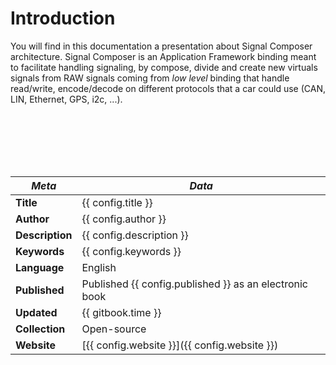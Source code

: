 # Introduction

You will find in this documentation a presentation about Signal Composer
architecture. Signal Composer is an Application Framework binding meant to
facilitate handling signaling, by compose, divide and create new virtuals
signals from RAW signals coming from _low level_ binding that handle read/write,
encode/decode on different protocols that a car could use (CAN, LIN, Ethernet,
GPS, i2c, ...).

<br>
<br>
<br>
<br>
<br>

| *Meta* | *Data* |
| -- | -- |
| **Title** | {{ config.title }} |
| **Author** | {{ config.author }} |
| **Description** | {{ config.description }} |
| **Keywords** | {{ config.keywords }} |
| **Language** | English |
| **Published** | Published {{ config.published }} as an electronic book |
| **Updated** | {{ gitbook.time }} |
| **Collection** | Open-source |
| **Website** | [{{ config.website }}]({{ config.website }}) |
